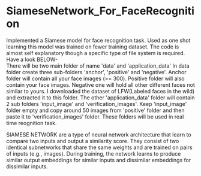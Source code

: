 # SiameseNetwork_For_FaceRecognition
Implemented a Siamese model for face recognition task. Used as one shot learning this model was trained on fewer training dataset. The code is almost self explanatory though a specific type of file system is required. Have a look BELOW-   
There will be two main folder of name 'data' and 'application_data'
In data folder create three sub-folders 'anchor', 'positive' and 'negative'.
Anchor folder will contain all your face images (>= 300).
Positive folder will also contain your face images.
Negative one will hold all other different faces not similar to yours. I downloaded the dataset of LFW(Labeled faces in the wild) and extracted it to this folder.
The other 'application_data' folder will contain 2 sub folders 'input_image' and 'verification_images'. Keep 'input_image' folder empty and copy around 50 images from 'positive' folder and then paste it to 'verification_images' folder. These folders will be used in real time reognition task. 

SIAMESE NETWORK are a type of neural network architecture that learn to compare two inputs and output a similarity score. They consist of two identical subnetworks that share the same weights and are trained on pairs of inputs (e.g., images). During training, the network learns to produce similar output embeddings for similar inputs and dissimilar embeddings for dissimilar inputs.



